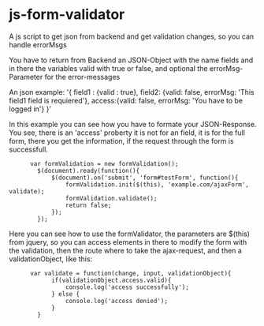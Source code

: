 # js-form-validator
A js script to get json from backend and get validation changes, so you can handle errorMsgs

You have to return from Backend an JSON-Object with the name fields and in there the variables valid with true or false, and optional the errorMsg-Parameter for the error-messages

An json example:
                    '{ field1 : {valid : true}, field2: {valid: false, errorMsg: 'This field1 field is requiered'}, access:{valid: false, errorMsg: 'You have to be logged in'} }'

In this example you can see how you have to formate your JSON-Response. You see, there is an 'access' proberty it is not for an field, it is for the full form, there you get the information, if the request through the form is successfull.

          var formValidation = new formValidation();
            $(document).ready(function(){
                $(document).on('submit', 'form#testForm', function(){
                    formValidation.init($(this), 'example.com/ajaxForm', validate);
                    formValidation.validate();
                    return false;
                });
            });
            
Here you can see how to use the formValidator, the parameters are $(this) from jquery, so you can access elements in there to modify the form with the validation, then the route where to take the ajax-request, and then a validationObject, like this:
          
          
          var validate = function(change, input, validationObject){
                if(validationObject.access.valid){
                    console.log('access successfully');
                } else {
                    console.log('access denied');
                }
            }
